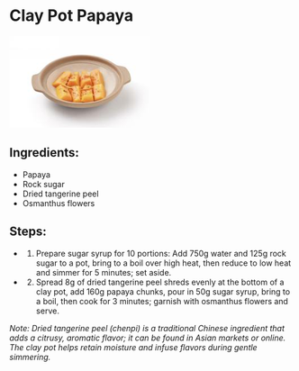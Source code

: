 # Clay Pot Papaya

![Clay Pot Papaya](../../images/%E7%A0%82%E9%94%85%E6%9C%A8%E7%93%9C.png)

## Ingredients:

- Papaya
- Rock sugar
- Dried tangerine peel
- Osmanthus flowers

## Steps:

- 1. Prepare sugar syrup for 10 portions: Add 750g water and 125g rock sugar to a pot, bring to a boil over high heat, then reduce to low heat and simmer for 5 minutes; set aside.
- 2. Spread 8g of dried tangerine peel shreds evenly at the bottom of a clay pot, add 160g papaya chunks, pour in 50g sugar syrup, bring to a boil, then cook for 3 minutes; garnish with osmanthus flowers and serve.

*Note: Dried tangerine peel (chenpi) is a traditional Chinese ingredient that adds a citrusy, aromatic flavor; it can be found in Asian markets or online. The clay pot helps retain moisture and infuse flavors during gentle simmering.*